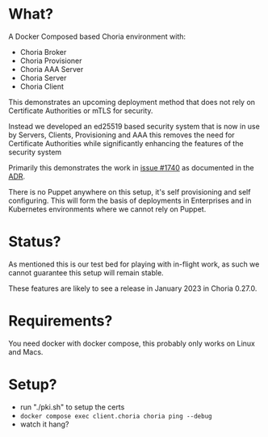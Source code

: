 What?
=====

A Docker Composed based Choria environment with:

 * Choria Broker
 * Choria Provisioner
 * Choria AAA Server
 * Choria Server
 * Choria Client

This demonstrates an upcoming deployment method that does not rely on
Certificate Authorities or mTLS for security.

Instead we developed an ed25519 based security system that is now in
use by Servers, Clients, Provisioning and AAA this removes the need
for Certificate Authorities while significantly enhancing the features
of the security system

Primarily this demonstrates the work in [issue #1740](https://github.com/choria-io/go-choria/issues/1740)
as documented in the [ADR](https://github.com/choria-io/go-choria/blob/main/protocol/v2/ADR.md).

There is no Puppet anywhere on this setup, it's self provisioning and
self configuring. This will form the basis of deployments in Enterprises
and in Kubernetes environments where we cannot rely on Puppet.

Status?
=======

As mentioned this is our test bed for playing with in-flight work, as
such we cannot guarantee this setup will remain stable.

These features are likely to see a release in January 2023 in Choria 0.27.0.

Requirements?
=============

You need docker with docker compose, this probably only works on Linux and Macs.

Setup?
======

- run "./pki.sh" to setup the certs
- `docker compose exec client.choria choria ping --debug`
- watch it hang?
